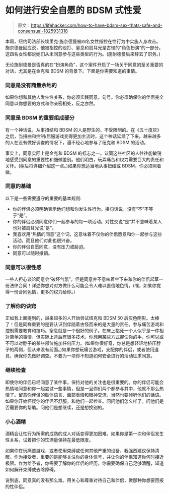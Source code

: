 # 如何进行安全自愿的 BDSM 式性爱

> 原文：<https://lifehacker.com/how-to-have-bdsm-sex-thats-safe-and-consensual-1825931318>

本周，纽约司法部长埃里克·施奈德曼被四名女性指控在性行为中实施人身攻击。施奈德曼回应说，他被指控的殴打、窒息和扇耳光是古怪的“角色扮演”的一部分。这四名女性都说她们从未同意参与这些类型的行为。(施耐德曼后来辞去了职务。)



无论施耐德曼是否真的在“扮演角色”，这个案件开启了一场关于同意的至关重要的对话，尤其是在金克和 BDSM 的背景下。下面是你需要知道的事情。

### 同意是没有商量余地的

如果你想和其他人发生性关系，你必须实践同意。句号。你必须确保你的伴侣完全同意以你想要的方式和你亲密相处，反之亦然。

### 同意是 BDSM 的重要组成部分

有一个神话说，从事扭结和 BDSM 的人是野生的，不受限制的。在《五十度灰》之后，当扭曲和控制/屈服游戏变得更加主流时，这个神话延续了下来。越来越多的人在没有做好调查的情况下，漫不经心地参与了纽克和 BDSM 的活动。

事实上，同意实际上是金克和 BDSM 的标志之一。认同这些社区的人往往能敏锐地感受到同意的重要性和细微差别。他们明白，玩弄痛苦和权力需要巨大的责任和关怀。(稍后将详细介绍这一点。)如果你想适当地从事扭结或 BDSM，你必须照着做。

### 同意的基础

以下是一些需要遵守的重要的基本规则:

*   你的伴侣必须明确表示他们想和你发生性行为。换句话说，没有“不”不等于“是”。
*   你的伴侣必须同意你们一起参与的每一项活动。对性交说“是”并不意味着某人也对被扇耳光说“是”。
*   我喜欢用“热情的同意”这个词，这意味着不仅你的伴侣愿意和你一起参与这些活动，而且他们对此也很兴奋。
*   你的伴侣自愿同意，没有压力或胁迫。
*   同意可以随时撤销。

### 同意可以很性感

一些人担心谈论同意会“破坏气氛”。但是同意并不意味着坐下来和你的伴侣起草一份法律合同！详述你想对对方做什么可能会令人难以置信地色情。(嘿，如果你觉得一份合同色情，更多的权力给你。)

### 了解你的诀窍

正如我上面提到的，越来越多的人开始尝试纽克和 BDSM 50 后灰色阴影。太棒了！但是同样重要的是要认识到伴随着古怪而来的是大量的责任。参与痛苦游戏和控制需要教育和技巧。窒息就是一个很好的例子。在床上掐死一个人似乎是一件相对简单的事情，但实际上背后有很多技术。你想用某些方式握住你的手，你可以或不可以对脖子的某些部位施加任何压力。(如果你很好奇，你总是想轻轻地挤压脖子的两侧，但从来没有前面。)如果你想玩痛苦游戏，支配你的伴侣，或者使用道具，确保你先做好调查。不要为一项你不知道如何安全进行的活动征求同意。

### 继续检查

即使你的伴侣已经同意了某件事，保持对他的关注也是很重要的。你的伴侣可能会热情地同意和你一起尝试一些事情，但是一旦你们两个都参与其中，他就不那么热情了。留意你伴侣的肢体语言、面部表情和眼神交流，当然也要倾听他们的话语。如果你开始怀疑你的伴侣不舒服，和他们一起检查。问问他们怎么样了。问他们是否需要你的帮助。问他们是想继续，还是想换别的。

### 小心酒精

酒精会让性行为所需的成熟的成人对话变得更加困难。如果你是第一次和伴侣发生性关系，试着把你的饮酒量保持在最低限度。

如果你在玩痛苦游戏，或者使用束缚或任何其他严重的设备，我强烈建议保持清醒。作为接受者，重要的是能够关注你的身体信号，并让你的伴侣知道你何时接近极限。作为给予者，你需要了解你的伴侣的经历，你需要确保自己足够清醒，知道如何解开束缚或去除障碍。

说到底，同意真的没有那么难。用关心和尊重对待自己和伴侣，做那种你想要回报的性伴侣。